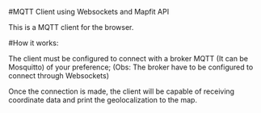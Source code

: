 #MQTT Client using Websockets and Mapfit API

This is a MQTT client for the browser.

#How it works:

The client must be configured to connect with a broker MQTT (It can be Mosquitto) of your preference;
(Obs: The broker have to be configured to connect through Websockets)

Once the connection is made, the client will be capable of receiving coordinate data and print the geolocalization to the map.

